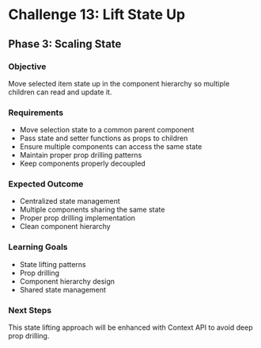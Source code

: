 # Challenge 13: Lift State Up

## Phase 3: Scaling State

### Objective
Move selected item state up in the component hierarchy so multiple children can read and update it.

### Requirements
- Move selection state to a common parent component
- Pass state and setter functions as props to children
- Ensure multiple components can access the same state
- Maintain proper prop drilling patterns
- Keep components properly decoupled

### Expected Outcome
- Centralized state management
- Multiple components sharing the same state
- Proper prop drilling implementation
- Clean component hierarchy

### Learning Goals
- State lifting patterns
- Prop drilling
- Component hierarchy design
- Shared state management

### Next Steps
This state lifting approach will be enhanced with Context API to avoid deep prop drilling.
